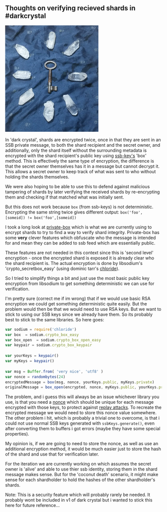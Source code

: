 ## Thoughts on verifying recieved shards in #darkcrystal
![keyshardssm.png](img/keyshardssm.png)

In 'dark crystal', shards are encrypted twice, once in that they are sent in an SSB private message, to both the shard recipient and the secret owner, and additionally, only the shard itself without the surrounding metadata is encrypted with the shard recipient's public key using [ssb-key's](https://github.com/ssbc/ssb-keys) 'box' method. This is effectively the same type of encryption, the difference is that the secret owner themselves has it in a message but cannot decrypt it.  This allows a secret owner to keep track of what was sent to who without holding the shards themselves.  

We were also hoping to be able to use this to defend against malicious tampering of shards by later verifying the received shards by re-encrypting them and checking if that matched what was initially sent.  

But this does not work because `box` (from ssb-keys) is not deterministic.  Encrypting the same string twice gives different output:
`box('foo',[someid]) != box('foo',[someid])`

I took a long look at [private-box](https://github.com/auditdrivencrypto/private-box) which is what we are currently using to encrypt shards to try to find a way to verify shard integrity.  Private-box has some **very** clever features which obfuscate who the message is intended for and mean they can be added to ssb feed which are essentially public. 

These features are not needed in this context since this is 'second level' encryption - once the encrypted shard is exposed it is already clear who the shard recipient is.  The actual encryption is done by libsodium's 'crypto_secretbox_easy' (using dominic tarr's [chloride](https://github.com/dominictarr/chloride)).

So I tried to simplify things a bit and just use the most basic public key encryption from libsodium to get something deterministic we can use for verification.

I'm pretty sure (correct me if im wrong) that if we would use basic RSA encryption we could get something deterministic quite easily.  But the problem would then be that we would need to use RSA keys.  But we want to stick to using our SSB keys since we already have them.  So its probably best to stick to the same libraries.  So here goes:

```js
var sodium = require('chloride')
var box  = sodium.crypto_box_easy
var box_open  = sodium.crypto_box_open_easy
var keypair = sodium.crypto_box_keypair

var yourKeys = keypair()
var myKeys = keypair()

var msg = Buffer.from( 'very nice', 'utf8' )
var nonce = randombytes(24) 
encryptedMessage = box(msg, nonce, yourKeys.public, myKeys.private)
originalMessage = box_open(encrypted, nonce, myKeys.public, yourKeys.private).toString()
```

The problem, and i guess this will always be an issue whichever library you use, is that you need a [nonce](https://en.wikipedia.org/wiki/Cryptographic_nonce) which should be unique for each message encrypted with those keys, to protect against [replay attacks](https://en.wikipedia.org/wiki/Replay_attack).  To recreate the encrypted message we would need to store this nonce value somewhere.  The other problem i hit, which is probably a trivial one to overcome, is that i could not use normal SSB keys generated with `ssbKeys.generate()`, even after converting them to buffers i got errors (maybe they have some special properties).

My opinion is, if we are going to need to store the nonce, as well as use an additional encryption method, it would be much easier just to store the hash of the shard and use that for verification later.  

For the iteration we are currently working on which assumes the secret owner is 'alive' and able to use thier ssb identity, storing them in the shard message makes sense.  But for the 'coconut death' scenario, it might make sense for each shardholder to hold the hashes of the other shardholder's shards.  

Note: This is a security feature which will probably rarely be needed.  It probably wont be included in v1 of dark crystal but i wanted to stick this here for future reference... 
